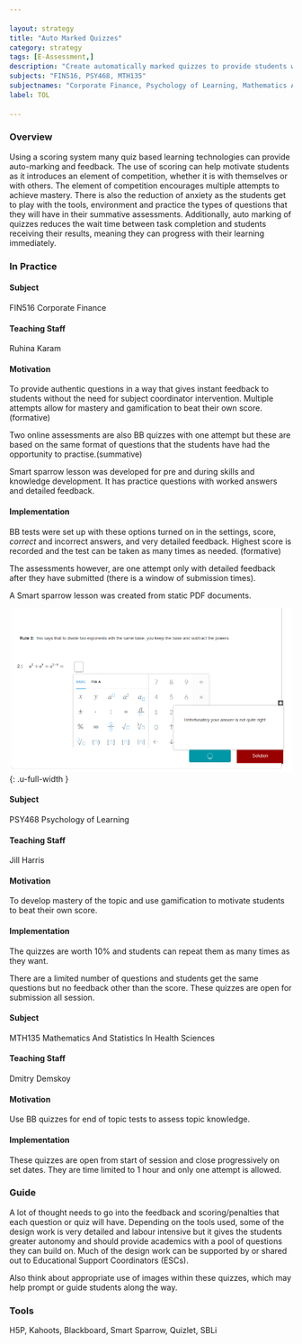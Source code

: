 ```yaml
---

layout: strategy
title: "Auto Marked Quizzes"
category: strategy
tags: [E-Assessment,] 
description: "Create automatically marked quizzes to provide students with instant feedback."
subjects: "FIN516, PSY468, MTH135"
subjectnames: "Corporate Finance, Psychology of Learning, Mathematics And Statistics In Health Sciences"
label: TOL

---
```


### Overview

Using a scoring system many quiz based learning technologies can provide auto-marking and feedback. The use of scoring can help motivate students as it introduces an element of competition, whether it is with themselves or with others. The element of competition encourages multiple attempts to achieve mastery. There is also the reduction of anxiety as the students get to play with the tools, environment and practice the types of questions that they will have in their summative assessments. Additionally, auto marking of quizzes reduces the wait time between task completion and students receiving their results, meaning they can progress with their learning immediately.

### In Practice
<div class="u-release practice" >

<div class="practice-item">
<div class="practice-content" markdown="1">

#### Subject 

FIN516 Corporate Finance

#### Teaching Staff

Ruhina Karam

#### Motivation

To provide authentic questions in a way that gives instant feedback to students without the need for subject coordinator intervention. Multiple attempts allow for mastery and gamification to beat their own score.(formative)

Two online assessments are also BB quizzes with one attempt but these are based on the same format of questions that the students have had the opportunity to practise.(summative)

Smart sparrow lesson was developed for pre and during skills and knowledge development. It has practice questions with worked answers and detailed feedback.

#### Implementation

BB tests were set up with these options turned on in the settings, score, *correct* and incorrect answers, and very detailed feedback. Highest score is recorded and the test can be taken as many times as needed. (formative)

The assessments however, are one attempt only with detailed feedback after they have submitted (there is a window of submission times).

A Smart sparrow lesson was created from static PDF documents.

![Example Question](../images/practices/auto-marked-quizzes-FIN516.png){: .u-full-width
}

</div>
</div>

<div class="practice-item">
<div class="practice-content" markdown="1">

#### Subject 

PSY468 Psychology of Learning

#### Teaching Staff

Jill Harris

#### Motivation

To develop mastery of the topic and use gamification to motivate students to beat their own score.

#### Implementation

The quizzes are worth 10% and students can repeat them as many times as they want.

There are a limited number of questions and students get the same questions but no feedback other than the score. These quizzes are open for submission all session.

</div>
</div>

<div class="practice-item">
<div class="practice-content" markdown="1">

#### Subject 

MTH135 Mathematics And Statistics In Health Sciences

#### Teaching Staff

Dmitry Demskoy

#### Motivation

Use BB quizzes for end of topic tests to assess topic knowledge.

#### Implementation

These quizzes are open from start of session and close progressively on set dates. They are time limited to 1 hour and only one attempt is allowed.

</div>
</div>
</div>

### Guide

A lot of thought needs to go into the feedback and scoring/penalties that each question or quiz will have. Depending on the tools used, some of the design work is very detailed and labour intensive but it gives the students greater autonomy and should provide academics with a pool of questions they can build on. Much of the design work can be supported by or shared out to Educational Support Coordinators (ESCs).

Also think about appropriate use of images within these quizzes, which may help prompt or guide students along the way.

### Tools

H5P, Kahoots, Blackboard, Smart Sparrow, Quizlet, SBLi



